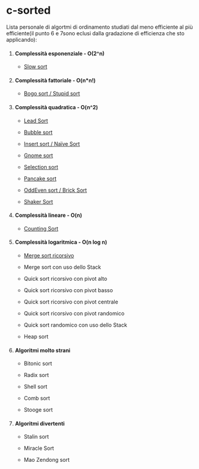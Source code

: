 # c-sorted

Lista personale di algortmi di ordinamento studiati dal meno efficiente al più efficiente(il punto 6 e 7sono eclusi dalla gradazione di efficienza che sto applicando):

1. #### Complessità esponenziale - O(2^n)
   
   - [Slow sort](sorting/slowSort/slow.md)

2. #### Complessità fattoriale - O(n*n!)
   
   - [Bogo sort / Stupid sort](sorting/bogoSort/bogo.md)

3. #### Complessità quadratica - O(n^2)
   
   - [Lead Sort](sorting/leadSort/lead.md)
   
   - [Bubble sort](sorting/bubbleSort/Bubble.md)
   
   - [Insert sort / Naïve Sort](sorting/insertionSort/insert.md)
   
   - [Gnome sort](sorting/gnomeSort/gnome.md)
   
   - [Selection sort](sorting/selectionSort/select.md)
   
   - [Pancake sort](sorting/pancakeSort/pancake.md)
   
   - [OddEven sort / Brick Sort](sorting/oddEvenSort/oddeven.md)
   
   - [Shaker Sort](sorting/shakerSort/shaker.md)

4. #### Complessità lineare - O(n)
   
   - [Counting Sort](sorting/countingSort/count.md)

5. #### Complessità logaritmica - O(n log n)
   
   - [Merge sort ricorsivo](sorting/mergeSortRecursion/merge.md)
   
   - Merge sort con uso dello Stack
   
   - Quick sort ricorsivo con pivot alto
   
   - Quick sort ricorsivo con pivot basso
   
   - Quick sort ricorsivo con pivot centrale
   
   - Quick sort ricorsivo con pivot randomico
   
   - Quick sort randomico con uso dello Stack
   
   - Heap sort

6. #### Algoritmi molto strani
   
   - Bitonic sort
   
   - Radix sort
   
   - Shell sort
   
   - Comb sort
   
   - Stooge sort

7. #### Algoritmi divertenti
   
   - Stalin sort
   
   - Miracle Sort
   
   - Mao Zendong sort
